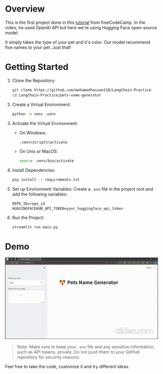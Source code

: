 # Overview
This is the first project done in this [tutorial](https://youtu.be/lG7Uxts9SXs?si=fa3o3XKhu21Y4VmG) from freeCodeCamp. In the video, he used OpenAI API but here we're using Hugging Face open-source model.

It simply takes the type of your pet and it's color. Our model recommend five names to your pet. Just that!


# Getting Started
1. Clone the Repository:
    ``` bash
    git clone https://github.com/mohamedhassan218/LangChain-Practice
    cd LangChain-Practice/pets-name-generator
    ```


2. Create a Virtual Environment:
    ```bash
    python -m venv .venv
    ```

3. Activate the Virtual Environment:
    - On Windows:
        ```bash
        .venv\Scripts\activate
        ```

    - On Unix or MacOS:
        ```bash
        source .venv/bin/activate
        ```


4. Install Dependencies:
    ``` bash
    pip install -r requirements.txt
    ```


5. Set up Environment Variables:
    Create a `.env` file in the project root and add the following variables:
    ```
    REPO_ID=repo_id
    HUGGINGFACEHUB_API_TOKEN=your_huggingface_api_token
    ```


6. Run the Project:
    ``` bash
    streamlit run main.py
    ```


# Demo

![Demo](Demo.gif)

> Note: Make sure to keep your `.env` file and any sensitive information, such as API tokens, private. Do not push them to your GitHub repository for security reasons.


Feel free to take the code, customize it and try different ideas.